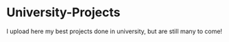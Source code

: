 # University-Projects
I upload here my best projects done in university, but are still many to come! 
